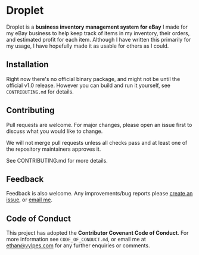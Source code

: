 # Droplet
Droplet is a **business inventory management system for eBay** I made for my eBay business to help keep track of items in my inventory, their orders, and estimated profit for each item. Although I have written this primarily for my usage, I have hopefully made it as usable for others as I could.

## Installation
Right now there's no official binary package, and might not be until the official v1.0 release. However you can build and run it yourself, see `CONTRIBUTING.md` for details.

## Contributing
Pull requests are welcome. For major changes, please open an issue first to discuss what you would like to change.

We will not merge pull requests unless all checks pass and at least one of the repository maintainers approves it.

See CONTRIBUTING.md for more details.

## Feedback
Feedback is also welcome. Any improvements/bug reports please [create an issue](https://github.com/vylpes/droplet/issues/new), or [email me](mailto:ethan@vylpes.com).

## Code of Conduct
This project has adopted the **Contributor Covenant Code of Conduct**. For more information see `CODE_OF_CONDUCT.md`, or email me at [ethan@vylpes.com](mailto:ethan@vylpes.com) for any further enquiries or comments.
